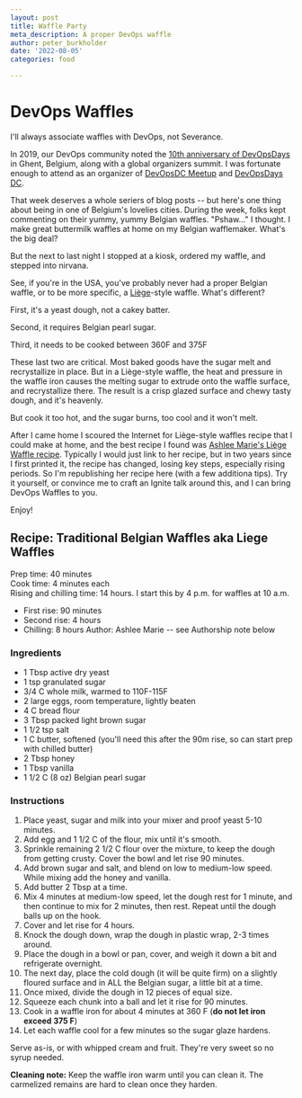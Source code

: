 ```yaml
---
layout: post
title: Waffle Party
meta_description: A proper DevOps waffle
author: peter_burkholder
date: '2022-08-05'
categories: food

---
```


# DevOps Waffles

I'll always associate waffles with DevOps, not Severance.

In 2019, our DevOps community noted the [10th anniversary of DevOpsDays](https://devopsdays.org/events/2019-ghent/welcome/) in Ghent, Belgium,
along with a global organizers summit. I was fortunate enough to attend as an organizer of [DevOpsDC Meetup](https://www.meetup.com/DevOpsDC/) and [DevOpsDays DC](https://devopsdays.org/events/2022-washington-dc).

That week deserves a whole seriers of blog posts -- but here's one thing about being in one of Belgium's lovelies cities. During the week, folks kept commenting on their yummy, yummy Belgian waffles. "Pshaw..." I thought. I make great buttermilk waffles at home on my Belgian wafflemaker. What's the big deal?

But the next to last night I stopped at a kiosk, ordered my waffle, and stepped into nirvana.

See, if you're in the USA, you've probably never had a proper Belgian waffle, or to be more specific, a [Liège](https://en.wikipedia.org/wiki/Li%C3%A8ge)-style waffle. What's different?

First, it's a yeast dough, not a cakey batter. 

Second, it requires Belgian pearl sugar.

Third, it needs to be cooked between 360F and 375F

These last two are critical. Most baked goods have the sugar melt and recrystallize in place. But in a Liège-style waffle, the heat and pressure in the waffle
iron causes the melting sugar to extrude onto the waffle surface, and recrystallize there. The result is a crisp glazed surface and chewy tasty dough, and it's heavenly. 

But cook it too hot, and the sugar burns, too cool and it won't melt. 

After I came home I scoured the Internet for Liège-style waffles recipe that I could make at home, and the best recipe I found was [Ashlee Marie's Liège Waffle recipe](https://ashleemarie.com/traditional-liege-waffle-recipe/). Typically I would just link to her recipe, but in two years since I first printed it, the recipe has changed, losing key steps, especially rising periods. So I'm republishing her recipe here (with a few additiona tips). Try it yourself, or convince me to craft an Ignite talk around this, and I can bring DevOps Waffles to you.

Enjoy!


## Recipe: Traditional Belgian Waffles aka Liege Waffles

Prep time: 40 minutes<br>
Cook time: 4 minutes each<br>
Rising and chilling time: 14 hours. I start this by 4 p.m. for waffles at 10 a.m.<br>
* First rise: 90 minutes
* Second rise: 4 hours
* Chilling: 8 hours
Author: Ashlee Marie -- see Authorship note below


### Ingredients
* 1 Tbsp active dry yeast
* 1 tsp granulated sugar
* 3/4 C whole milk, warmed to 110F-115F 
* 2 large eggs, room temperature, lightly beaten
* 4 C bread flour
* 3 Tbsp packed light brown sugar
* 1 1/2 tsp salt
* 1 C butter, softened (you'll need this after the 90m rise, so can start prep with chilled butter)
* 2 Tbsp honey
* 1 Tbsp vanilla
* 1 1/2 C (8 oz) Belgian pearl sugar


### Instructions

1. Place yeast, sugar and milk into your mixer and proof yeast 5-10 minutes.
1. Add egg and 1 1/2 C of the flour, mix until it's smooth.
1. Sprinkle remaining 2 1/2 C flour over the mixture, to keep the dough from getting crusty. Cover the bowl and let rise 90 minutes.
1. Add brown sugar and salt, and blend on low to medium-low speed. While mixing add the honey and vanilla.
1. Add butter 2 Tbsp at a time.
1. Mix 4 minutes at medium-low speed, let the dough rest for 1 minute, and then continue to mix for 2 minutes, then rest. Repeat until the dough balls up on the hook.
1. Cover and let rise for 4 hours.
1. Knock the dough down, wrap the dough in plastic wrap, 2-3 times around.
1. Place the dough in a bowl or pan, cover, and weigh it down a bit and refrigerate overnight.
1. The next day, place the cold dough (it will be quite firm) on a slightly floured surface and in ALL the Belgian sugar, a little bit at a time.
1. Once mixed, divide the dough in 12 pieces of equal size.
1. Squeeze each chunk into a ball and let it rise for 90 minutes.
1. Cook in a waffle iron for about 4 minutes at 360 F (**do not let iron exceed 375 F**)
1. Let each waffle cool for a few minutes so the sugar glaze hardens. 

Serve as-is, or with whipped cream and fruit. They're very sweet so no syrup needed.

**Cleaning note:** Keep the waffle iron warm until you can clean it. The carmelized remains are hard to clean once they harden.

